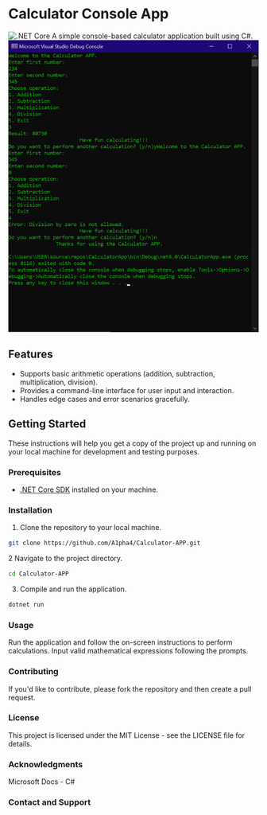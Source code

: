 # Calculator Console App
![.NET Core](https://img.shields.io/badge/.NET%20Core-3.1%20%7C%205.0%20%7C%206.0-blue)
A simple console-based calculator application built using C#.
![Calculator App Screenshot](user_interface.png)


## Features

- Supports basic arithmetic operations (addition, subtraction, multiplication, division).
- Provides a command-line interface for user input and interaction.
- Handles edge cases and error scenarios gracefully.

## Getting Started

These instructions will help you get a copy of the project up and running on your local machine for development and testing purposes.

### Prerequisites

- [.NET Core SDK](https://dotnet.microsoft.com/download) installed on your machine.

### Installation

1. Clone the repository to your local machine.

```bash
git clone https://github.com/A1pha4/Calculator-APP.git
```
2 Navigate to the project directory.
```bash 
cd Calculator-APP
```
3. Compile and run the application.
```bash
dotnet run
```
### Usage
Run the application and follow the on-screen instructions to perform calculations.
Input valid mathematical expressions following the prompts.

### Contributing
If you'd like to contribute, please fork the repository and then create a pull request.

### License
This project is licensed under the MIT License - see the LICENSE file for details.

### Acknowledgments
Microsoft Docs - C#

### Contact and Support 
